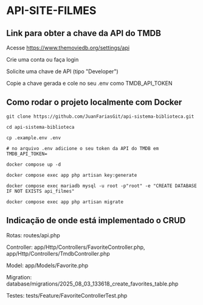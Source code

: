 # API-SITE-FILMES

## Link para obter a chave da API do TMDB

Acesse https://www.themoviedb.org/settings/api

Crie uma conta ou faça login

Solicite uma chave de API (tipo "Developer")

Copie a chave gerada e cole no seu .env como TMDB_API_TOKEN

## Como rodar o projeto localmente com Docker

```
git clone https://github.com/JuanFariasGit/api-sistema-biblioteca.git

cd api-sistema-biblioteca

cp .example.env .env 

# no arquivo .env adicione o seu token da API do TMDB em TMDB_API_TOKEN=

docker compose up -d

docker compose exec app php artisan key:generate

docker compose exec mariadb mysql -u root -p"root" -e "CREATE DATABASE IF NOT EXISTS api_filmes"

docker compose exec app php artisan migrate
```

## Indicação de onde está implementado o CRUD

Rotas: routes/api.php

Controller: app/Http/Controllers/FavoriteController.php, app/Http/Controllers/TmdbController.php 

Model: app/Models/Favorite.php

Migration: database/migrations/2025_08_03_133618_create_favorites_table.php

Testes: tests/Feature/FavoriteControllerTest.php
